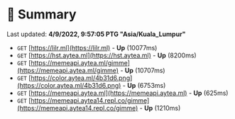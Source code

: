 # 📖 Summary
Last updated: **4/9/2022, 9:57:05 PTG "Asia/Kuala_Lumpur"**

- `GET` [https://lilr.ml](https://lilr.ml) - **Up** (10077ms)
- `GET` [https://hst.aytea.ml](https://hst.aytea.ml) - **Up** (8200ms)
- `GET` [https://memeapi.aytea.ml/gimme](https://memeapi.aytea.ml/gimme) - **Up** (10707ms)
- `GET` [https://color.aytea.ml/4b31d6.png](https://color.aytea.ml/4b31d6.png) - **Up** (6753ms)
- `GET` [https://memeapi.aytea.ml](https://memeapi.aytea.ml) - **Up** (625ms)
- `GET` [https://memeapi.aytea14.repl.co/gimme](https://memeapi.aytea14.repl.co/gimme) - **Up** (1210ms)
